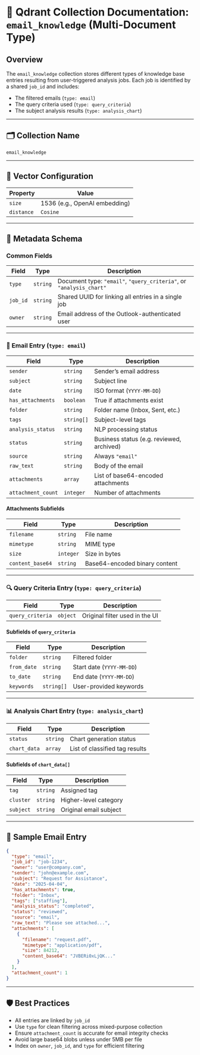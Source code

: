 # 📄 Qdrant Collection Documentation: `email_knowledge` (Multi-Document Type)

## Overview
The `email_knowledge` collection stores different types of knowledge base entries resulting from user-triggered analysis jobs. Each job is identified by a shared `job_id` and includes:
- The filtered emails (`type: email`)
- The query criteria used (`type: query_criteria`)
- The subject analysis results (`type: analysis_chart`)

---

## 🗂️ Collection Name
```
email_knowledge
```

---

## 📐 Vector Configuration
| Property   | Value            |
|------------|------------------|
| `size`     | 1536 (e.g., OpenAI embedding) |
| `distance` | `Cosine`         |

---

## 🧩 Metadata Schema

### Common Fields

| Field     | Type     | Description |
|-----------|----------|-------------|
| `type`     | `string` | Document type: `"email"`, `"query_criteria"`, or `"analysis_chart"` |
| `job_id`   | `string` | Shared UUID for linking all entries in a single job |
| `owner`    | `string` | Email address of the Outlook-authenticated user |

---

### 📧 Email Entry (`type: email`)

| Field             | Type        | Description |
|------------------|-------------|-------------|
| `sender`          | `string`    | Sender’s email address |
| `subject`         | `string`    | Subject line |
| `date`            | `string`    | ISO format (`YYYY-MM-DD`) |
| `has_attachments` | `boolean`   | True if attachments exist |
| `folder`          | `string`    | Folder name (Inbox, Sent, etc.) |
| `tags`            | `string[]`  | Subject-level tags |
| `analysis_status` | `string`    | NLP processing status |
| `status`          | `string`    | Business status (e.g. reviewed, archived) |
| `source`          | `string`    | Always `"email"` |
| `raw_text`        | `string`    | Body of the email |
| `attachments`     | `array`     | List of base64-encoded attachments |
| `attachment_count`| `integer`   | Number of attachments |

#### Attachments Subfields

| Field           | Type     | Description |
|-----------------|----------|-------------|
| `filename`       | `string` | File name |
| `mimetype`       | `string` | MIME type |
| `size`           | `integer`| Size in bytes |
| `content_base64` | `string` | Base64-encoded binary content |

---

### 🔍 Query Criteria Entry (`type: query_criteria`)

| Field             | Type     | Description |
|------------------|----------|-------------|
| `query_criteria`  | `object` | Original filter used in the UI |

#### Subfields of `query_criteria`

| Field        | Type       | Description |
|--------------|------------|-------------|
| `folder`      | `string`   | Filtered folder |
| `from_date`   | `string`   | Start date (`YYYY-MM-DD`) |
| `to_date`     | `string`   | End date (`YYYY-MM-DD`) |
| `keywords`    | `string[]` | User-provided keywords |

---

### 📊 Analysis Chart Entry (`type: analysis_chart`)

| Field         | Type      | Description |
|---------------|-----------|-------------|
| `status`       | `string`  | Chart generation status |
| `chart_data`   | `array`   | List of classified tag results |

#### Subfields of `chart_data[]`

| Field     | Type     | Description |
|-----------|----------|-------------|
| `tag`      | `string` | Assigned tag |
| `cluster`  | `string` | Higher-level category |
| `subject`  | `string` | Original email subject |

---

## 🧪 Sample Email Entry

```json
{
  "type": "email",
  "job_id": "job-1234",
  "owner": "user@company.com",
  "sender": "john@example.com",
  "subject": "Request for Assistance",
  "date": "2025-04-04",
  "has_attachments": true,
  "folder": "Inbox",
  "tags": ["staffing"],
  "analysis_status": "completed",
  "status": "reviewed",
  "source": "email",
  "raw_text": "Please see attached...",
  "attachments": [
    {
      "filename": "request.pdf",
      "mimetype": "application/pdf",
      "size": 84212,
      "content_base64": "JVBERi0xLjQK..."
    }
  ],
  "attachment_count": 1
}
```

---

## 🛡️ Best Practices

- All entries are linked by `job_id`
- Use `type` for clean filtering across mixed-purpose collection
- Ensure `attachment_count` is accurate for email integrity checks
- Avoid large base64 blobs unless under 5MB per file
- Index on `owner`, `job_id`, and `type` for efficient filtering

